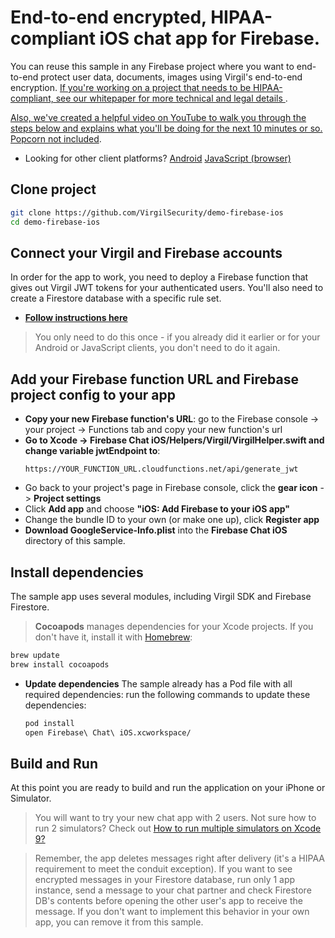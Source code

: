 # End-to-end encrypted, HIPAA-compliant iOS chat app for Firebase.
You can reuse this sample in any Firebase project where you want to end-to-end protect user data, documents, images using Virgil's end-to-end encryption. [If you're working on a project that needs to be HIPAA-compliant, see our whitepaper for more technical and legal details ](https://virgilsecurity.com/wp-content/uploads/2018/07/Firebase-HIPAA-Chat-Whitepaper-Virgil-Security.pdf).

[Also, we've created a helpful video on YouTube to walk you through the steps below and explains what you'll be doing for the next 10 minutes or so. Popcorn not included](https://www.youtube.com/watch?v=6zpzbcm_3I8).

* Looking for other client platforms? [Android](https://github.com/VirgilSecurity/demo-firebase-android) [JavaScript (browser)](https://github.com/VirgilSecurity/demo-firebase-js)

## Clone project
```bash
git clone https://github.com/VirgilSecurity/demo-firebase-ios
cd demo-firebase-ios
```

## Connect your Virgil and Firebase accounts
In order for the app to work, you need to deploy a Firebase function that gives out Virgil JWT tokens for your authenticated users. You'll also need to create a Firestore database with a specific rule set.

* **[Follow instructions here](https://github.com/VirgilSecurity/demo-firebase-func)**

> You only need to do this once - if you already did it earlier or for your Android or JavaScript clients, you don't need to do it again.

## Add your Firebase function URL and Firebase project config to your app

* **Copy your new Firebase function's URL**: go to the Firebase console -> your project -> Functions tab and copy your new function's url
* **Go to Xcode -> Firebase Chat iOS/Helpers/Virgil/VirgilHelper.swift and change variable jwtEndpoint to**:
  ```
  https://YOUR_FUNCTION_URL.cloudfunctions.net/api/generate_jwt
  ```
* Go back to your project's page in Firebase console, click the **gear icon** -> **Project settings**
* Click **Add app** and choose **"iOS: Add Firebase to your iOS app"**
* Change the bundle ID to your own (or make one up), click **Register app**
* **Download GoogleService-Info.plist** into the **Firebase Chat iOS** directory of this sample.

## Install dependencies
The sample app uses several modules, including Virgil SDK and Firebase Firestore.

> **Cocoapods** manages dependencies for your Xcode projects. If you don't have it, install it with [Homebrew](http://brew.sh/):
   ```bash
   brew update
   brew install cocoapods
   ```

* **Update dependencies**
The sample already has a Pod file with all required dependencies: run the following commands to update these dependencies:
  ```bash 
  pod install
  open Firebase\ Chat\ iOS.xcworkspace/
  ```

## Build and Run
At this point you are ready to build and run the application on your iPhone or Simulator.

> You will want to try your new chat app with 2 users. Not sure how to run 2 simulators? Check out [How to run multiple simulators on Xcode 9?](https://stackoverflow.com/questions/44384677/how-to-run-multiple-simulators-on-xcode-9)

> Remember, the app deletes messages right after delivery (it's a HIPAA requirement to meet the conduit exception). If you want to see encrypted messages in your Firestore database, run only 1 app instance, send a message to your chat partner and check Firestore DB's contents before opening the other user's app to receive the message. If you don't want to implement this behavior in your own app, you can remove it from this sample.
